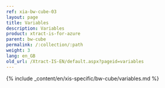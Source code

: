 ```yaml
---
ref: xia-bw-cube-03
layout: page
title: Variables
description: Variables
product: xtract-is-for-azure
parent: bw-cube
permalink: /:collection/:path
weight: 3
lang: en_GB
old_url: /Xtract-IS-EN/default.aspx?pageid=variables
---
```

{% include _content/en/xis-specific/bw-cube/variables.md %}
